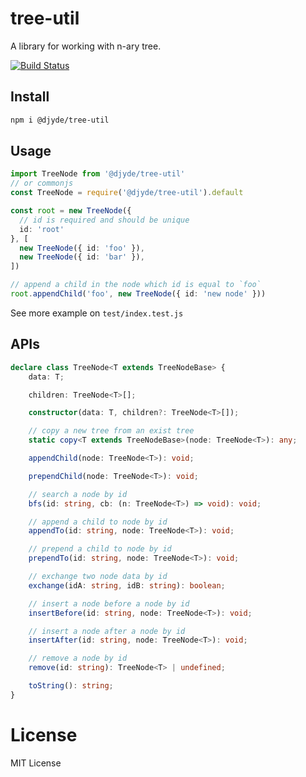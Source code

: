 # tree-util

A library for working with n-ary tree.

[![Build Status](https://travis-ci.org/djyde/tree-util.svg?branch=master)](https://travis-ci.org/djyde/tree-util)

## Install

```bash
npm i @djyde/tree-util
```

## Usage

```ts
import TreeNode from '@djyde/tree-util'
// or commonjs
const TreeNode = require('@djyde/tree-util').default

const root = new TreeNode({
  // id is required and should be unique
  id: 'root'
}, [
  new TreeNode({ id: 'foo' }),
  new TreeNode({ id: 'bar' }),
])

// append a child in the node which id is equal to `foo`
root.appendChild('foo', new TreeNode({ id: 'new node' }))
```

See more example on `test/index.test.js`

## APIs

```ts
declare class TreeNode<T extends TreeNodeBase> {
    data: T;

    children: TreeNode<T>[];

    constructor(data: T, children?: TreeNode<T>[]);

    // copy a new tree from an exist tree
    static copy<T extends TreeNodeBase>(node: TreeNode<T>): any;

    appendChild(node: TreeNode<T>): void;

    prependChild(node: TreeNode<T>): void;

    // search a node by id
    bfs(id: string, cb: (n: TreeNode<T>) => void): void;

    // append a child to node by id
    appendTo(id: string, node: TreeNode<T>): void;

    // prepend a child to node by id
    prependTo(id: string, node: TreeNode<T>): void;

    // exchange two node data by id
    exchange(idA: string, idB: string): boolean;

    // insert a node before a node by id
    insertBefore(id: string, node: TreeNode<T>): void;

    // insert a node after a node by id
    insertAfter(id: string, node: TreeNode<T>): void;

    // remove a node by id
    remove(id: string): TreeNode<T> | undefined;

    toString(): string;
}
```

# License

MIT License